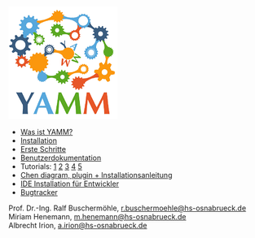 

<img  src="YAMMLogo.PNG">


* [Was ist YAMM?](/documentation/YAMMOverview.pdf)
* [Installation](https://github.com/yetanothermetamodelmodel/yamm/blob/main/documentation/Installation.pdf)
* [Erste Schritte](https://www.youtube.com/watch?v=oYlNeZk0GwM)
* [Benutzerdokumentation](https://github.com/yetanothermetamodelmodel/yamm/blob/main/documentation/UserDokumentation.pdf)
* Tutorials: [1](https://youtu.be/2H9kp6nVNVE) [2](https://youtu.be/LMpzjpw2Rbw) [3](https://youtu.be/odgM6PIF4UY) [4](https://youtu.be/fuRflZcB4e4) [5](https://youtu.be/1sLw61sd9MA)
* [Chen diagram, plugin + Installationsanleitung](https://github.com/yetanothermetamodelmodel/yamm/raw/main/ChenDiagram.zip)
* [IDE Installation für Entwickler](https://github.com/yetanothermetamodelmodel/yamm/blob/main/EclipseIDEForYammUsers.setup)
* [Bugtracker](https://yamm.myjetbrains.com/) 


Prof. Dr.-Ing. Ralf Buschermöhle, r.buschermoehle@hs-osnabrueck.de<br>
Miriam Henemann, m.henemann@hs-osnabrueck.de<br>
Albrecht Irion, a.irion@hs-osnabrueck.de<br>
